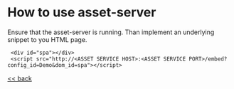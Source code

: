# How to use asset-server
Ensure that the asset-server is running. Than implement an underlying snippet to you HTML page.
```
 <div id="spa"></div>
 <script src="http://<ASSET SERVICE HOST>:<ASSET SERVICE PORT>/embed?config_id=Demo&dom_id=spa"></script>
```

[<< back](../README.md)

